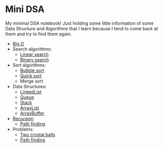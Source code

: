 # Mini DSA
My minimal DSA notebook! Just holding some little information of some Data Structure and Algorithms that I learn because I tend to come back at them and try to find them again.


- [Big O](https://github.com/sepgh/mini-dsa/blob/main/big-o.md)
- Search algorithms:
  - [Linear search](https://github.com/sepgh/mini-dsa/blob/main/search/linear.md)
  - [Binary search](https://github.com/sepgh/mini-dsa/blob/main/search/linear.md)
- Sort algorithms:
  - [Bubble sort](https://github.com/sepgh/mini-dsa/blob/main/sort/bubble.md)
  - [Quick sort](https://github.com/sepgh/mini-dsa/blob/main/sort/quick.md)
  - Merge sort
- Data Structures:
  - [LinkedList](https://github.com/sepgh/mini-dsa/blob/main/DS/linkedlist.md)
  - [Queue](https://github.com/sepgh/mini-dsa/blob/main/DS/queue.md)
  - [Stack](https://github.com/sepgh/mini-dsa/blob/main/DS/stack.md)
  - [ArrayList](https://github.com/sepgh/mini-dsa/blob/main/DS/arraylist.md)
  - [ArrayBuffer](https://github.com/sepgh/mini-dsa/blob/main/DS/arraybuffer.md)
- [Recursion](https://github.com/sepgh/mini-dsa/blob/main/recursion/README.md)
  - [Path finding](https://github.com/sepgh/mini-dsa/blob/main/recursion/path_finding.md)
- Problems:
  - [Two crystal balls](https://github.com/sepgh/mini-dsa/blob/main/problem/2_crystal_balls.md)
  - [Path finding](https://github.com/sepgh/mini-dsa/blob/main/recursion/path_finding.md)
